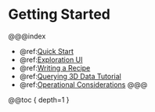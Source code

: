 # Getting Started

@@@index
* @ref:[Quick Start](quick-start.md)
* @ref:[Exploration UI](exploration-ui.md)
* @ref:[Writing a Recipe](../community/writing-a-recipe.md)
* @ref:[Querying 3D Data Tutorial](3d-data-ingest-sq.md)
* @ref:[Operational Considerations](operational-considerations.md)
@@@

@@toc { depth=1 }
